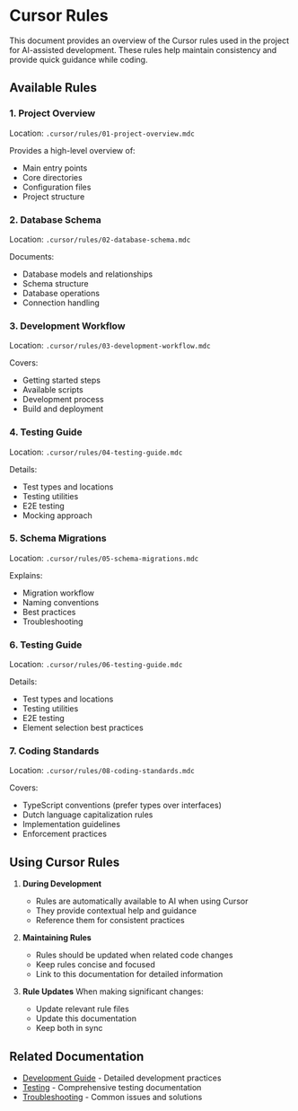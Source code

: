 # Cursor Rules

This document provides an overview of the Cursor rules used in the project for AI-assisted development. These rules help maintain consistency and provide quick guidance while coding.

## Available Rules

### 1. Project Overview

Location: `.cursor/rules/01-project-overview.mdc`

Provides a high-level overview of:

- Main entry points
- Core directories
- Configuration files
- Project structure

### 2. Database Schema

Location: `.cursor/rules/02-database-schema.mdc`

Documents:

- Database models and relationships
- Schema structure
- Database operations
- Connection handling

### 3. Development Workflow

Location: `.cursor/rules/03-development-workflow.mdc`

Covers:

- Getting started steps
- Available scripts
- Development process
- Build and deployment

### 4. Testing Guide

Location: `.cursor/rules/04-testing-guide.mdc`

Details:

- Test types and locations
- Testing utilities
- E2E testing
- Mocking approach

### 5. Schema Migrations

Location: `.cursor/rules/05-schema-migrations.mdc`

Explains:

- Migration workflow
- Naming conventions
- Best practices
- Troubleshooting

### 6. Testing Guide

Location: `.cursor/rules/06-testing-guide.mdc`

Details:

- Test types and locations
- Testing utilities
- E2E testing
- Element selection best practices

### 7. Coding Standards

Location: `.cursor/rules/08-coding-standards.mdc`

Covers:

- TypeScript conventions (prefer types over interfaces)
- Dutch language capitalization rules
- Implementation guidelines
- Enforcement practices

## Using Cursor Rules

1. **During Development**

   - Rules are automatically available to AI when using Cursor
   - They provide contextual help and guidance
   - Reference them for consistent practices

2. **Maintaining Rules**

   - Rules should be updated when related code changes
   - Keep rules concise and focused
   - Link to this documentation for detailed information

3. **Rule Updates**
   When making significant changes:
   - Update relevant rule files
   - Update this documentation
   - Keep both in sync

## Related Documentation

- [Development Guide](development.md) - Detailed development practices
- [Testing](../testing.md) - Comprehensive testing documentation
- [Troubleshooting](../troubleshooting.md) - Common issues and solutions

